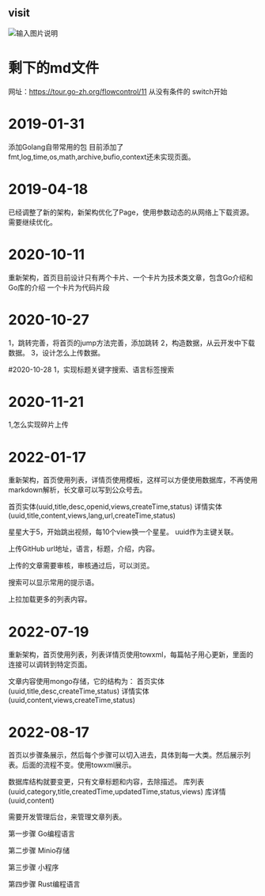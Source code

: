 ## visit

![输入图片说明](https://images.gitee.com/uploads/images/2019/0131/101857_e5398b5c_90803.jpeg "gh_47e307f4f905_258.jpg")

# 剩下的md文件
网址：https://tour.go-zh.org/flowcontrol/11
从没有条件的 switch开始

# 2019-01-31
添加Golang自带常用的包
目前添加了fmt,log,time,os,math,archive,bufio,context还未实现页面。

# 2019-04-18
已经调整了新的架构，新架构优化了Page，使用参数动态的从网络上下载资源。
需要继续优化。

# 2020-10-11
重新架构，首页目前设计只有两个卡片、一个卡片为技术类文章，包含Go介绍和Go库的介绍
一个卡片为代码片段


# 2020-10-27
1，跳转完善，将首页的jump方法完善，添加跳转
2，构造数据，从云开发中下载数据。
3，设计怎么上传数据。

#2020-10-28
1，实现标题关键字搜索、语言标签搜索

# 2020-11-21
1,怎么实现碎片上传

# 2022-01-17

重新架构，首页使用列表，详情页使用模板，这样可以方便使用数据库，不再使用markdown解析，长文章可以写到公众号去。

首页实体(uuid,title,desc,openid,views,createTime,status)
详情实体(uuid,title,content,views,lang,url,createTime,status)

星星大于5，开始跳出视频，每10个view换一个星星。
uuid作为主键关联。

上传GitHub url地址，语言，标题，介绍，内容。

上传的文章需要审核，审核通过后，可以浏览。

搜索可以显示常用的提示语。

上拉加载更多的列表内容。

# 2022-07-19

重新架构，首页使用列表，列表详情页使用towxml，每篇帖子用心更新，里面的连接可以调转到特定页面。

文章内容使用mongo存储，它的结构为：
首页实体(uuid,title,desc,createTime,status)
详情实体(uuid,content,views,createTime,status)

# 2022-08-17

首页以步骤条展示，然后每个步骤可以切入进去，具体到每一大类。然后展示列表。后面的流程不变。使用towxml展示。

数据库结构就要变更，只有文章标题和内容，去除描述。
库列表(uuid,category,title,createdTime,updatedTime,status,views)
库详情(uuid,content)

需要开发管理后台，来管理文章列表。

第一步骤 Go编程语言

第二步骤 Minio存储

第三步骤 小程序

第四步骤 Rust编程语言